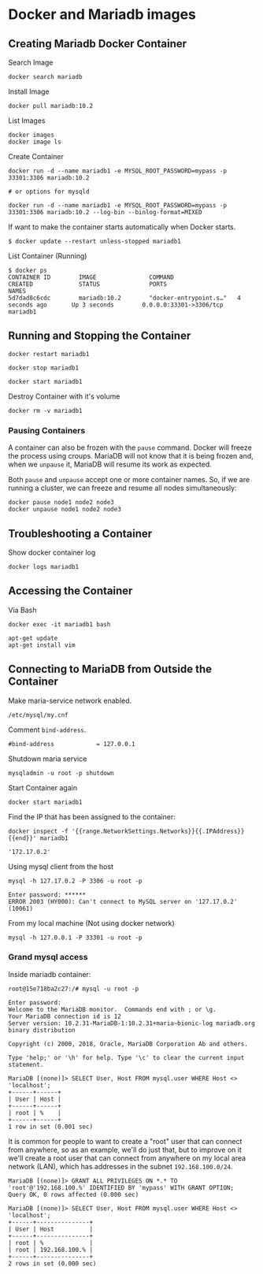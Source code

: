 # Docker and Mariadb images

## Creating Mariadb Docker Container

Search Image

```
docker search mariadb
```

Install Image

```
docker pull mariadb:10.2
```

List Images

```
docker images
docker image ls
```

Create Container

```
docker run -d --name mariadb1 -e MYSQL_ROOT_PASSWORD=mypass -p 33301:3306 mariadb:10.2

# or options for mysqld

docker run -d --name mariadb1 -e MYSQL_ROOT_PASSWORD=mypass -p 33301:3306 mariadb:10.2 --log-bin --binlog-format=MIXED
```

If want to make the container starts automatically when Docker starts.

```
$ docker update --restart unless-stopped mariadb1
```

List Container (Running)

```
$ docker ps
CONTAINER ID        IMAGE               COMMAND                  CREATED             STATUS              PORTS                     NAMES
5d7dad8c6cdc        mariadb:10.2        "docker-entrypoint.s…"   4 seconds ago       Up 3 seconds        0.0.0.0:33301->3306/tcp   mariadb1
```

## Running and Stopping the Container

```
docker restart mariadb1

docker stop mariadb1

docker start mariadb1
```

Destroy Container with it's volume

```
docker rm -v mariadb1
```

### Pausing Containers

A container can also be frozen with the `pause` command. Docker will freeze the process using croups. MariaDB will not know that it is being frozen and, when we `unpause` it, MariaDB will resume its work as expected.

Both `pause` and `unpause` accept one or more container names. So, if we are running a cluster, we can freeze and resume all nodes simultaneously:

```
docker pause node1 node2 node3
docker unpause node1 node2 node3
```

## Troubleshooting a Container

Show docker container log

```
docker logs mariadb1
```

## Accessing the Container

Via Bash

```
docker exec -it mariadb1 bash
```

```
apt-get update
apt-get install vim
```

## Connecting to MariaDB from Outside the Container

Make maria-service network enabled.

`/etc/mysql/my.cnf`

Comment `bind-address`.

```
#bind-address            = 127.0.0.1
```

Shutdown maria service

```
mysqladmin -u root -p shutdown
```

Start Container again

```
docker start mariadb1
```

Find the IP that has been assigned to the container:

```
docker inspect -f '{{range.NetworkSettings.Networks}}{{.IPAddress}}{{end}}' mariadb1

'172.17.0.2'
```

Using mysql client from the host

```
mysql -h 127.17.0.2 -P 3306 -u root -p

Enter password: ******
ERROR 2003 (HY000): Can't connect to MySQL server on '127.17.0.2' (10061)
```

From my local machine (Not using docker network)

```
mysql -h 127.0.0.1 -P 33301 -u root -p
```

### Grand mysql access

Inside mariadb container:

```
root@15e718ba2c27:/# mysql -u root -p

Enter password:
Welcome to the MariaDB monitor.  Commands end with ; or \g.
Your MariaDB connection id is 12
Server version: 10.2.31-MariaDB-1:10.2.31+maria~bionic-log mariadb.org binary distribution

Copyright (c) 2000, 2018, Oracle, MariaDB Corporation Ab and others.

Type 'help;' or '\h' for help. Type '\c' to clear the current input statement.

MariaDB [(none)]> SELECT User, Host FROM mysql.user WHERE Host <> 'localhost';
+------+------+
| User | Host |
+------+------+
| root | %    |
+------+------+
1 row in set (0.001 sec)
```

It is common for people to want to create a "root" user that can connect from anywhere, so as an example, we'll do just that, but to improve on it we'll create a root user that can connect from anywhere on my local area network (LAN), which has addresses in the subnet `192.168.100.0/24`.

```
MariaDB [(none)]> GRANT ALL PRIVILEGES ON *.* TO 'root'@'192.168.100.%' IDENTIFIED BY 'mypass' WITH GRANT OPTION;
Query OK, 0 rows affected (0.000 sec)

MariaDB [(none)]> SELECT User, Host FROM mysql.user WHERE Host <> 'localhost';
+------+---------------+
| User | Host          |
+------+---------------+
| root | %             |
| root | 192.168.100.% |
+------+---------------+
2 rows in set (0.000 sec)
```
